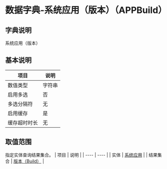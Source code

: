 # 数据字典-系统应用（版本）（APPBuild）
## 字典说明
系统应用（版本）

## 基本说明
| 项目 | 说明 |
| ---- | ---- |
| 数值类型 | 字符串 |
| 启用多选 | 否 |
| 多选分隔符 | 无 |
| 启用缓存 | 是 |
| 缓存超时时长 | 无 |

## 取值范围
指定实体查询结果集合。
| 项目 | 说明 |
| ---- | ---- |
| 实体 | [系统应用](../module/ibizsysmodel/PSSysApp) |
| 结果集合 | [版本（Build）]() |

